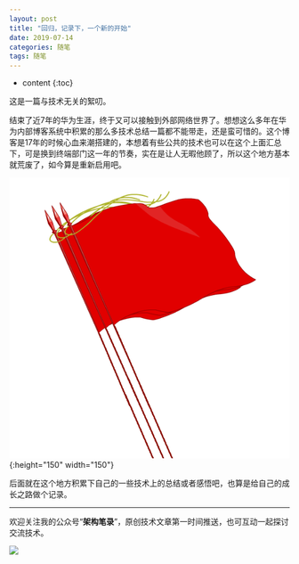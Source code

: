 ```yaml
---
layout: post
title: "回归，记录下，一个新的开始"
date: 2019-07-14
categories: 随笔
tags: 随笔
---
```


* content
{:toc}

这是一篇与技术无关的絮叨。

结束了近7年的华为生涯，终于又可以接触到外部网络世界了。想想这么多年在华为内部博客系统中积累的那么多技术总结一篇都不能带走，还是蛮可惜的。这个博客是17年的时候心血来潮搭建的，本想着有些公共的技术也可以在这个上面汇总下，可是换到终端部门这一年的节奏，实在是让人无暇他顾了，所以这个地方基本就荒废了，如今算是重新启用吧。




![](/assets/post_pics/1.gif){:height="150" width="150"}


后面就在这个地方积累下自己的一些技术上的总结或者感悟吧，也算是给自己的成长之路做个记录。


---

欢迎关注我的公众号“**架构笔录**”，原创技术文章第一时间推送，也可互动一起探讨交流技术。

![](https://raw.githubusercontent.com/veezean/pic_assets/master/assets/comm_pics/contact/gongzhonghao.png)
